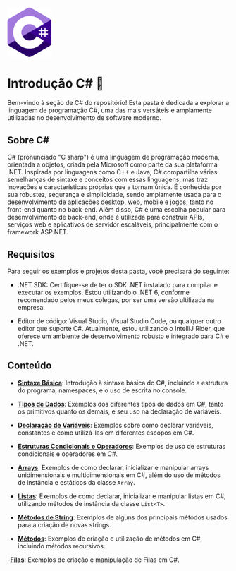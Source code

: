 ﻿<img src="../../assets/csharp-logo.png" alt="Logo c#" style="width:100px; margin-top:20px"/>

# Introdução  C# 🦈

Bem-vindo à seção de C# do repositório! Esta pasta é dedicada a explorar a linguagem de programação C#, uma das mais versáteis e amplamente utilizadas no desenvolvimento de software moderno.

## Sobre C#

C# (pronunciado "C sharp") é uma linguagem de programação moderna, orientada a objetos, criada pela Microsoft como parte da sua plataforma .NET. Inspirada por linguagens como C++ e Java, C# compartilha várias semelhanças de sintaxe e conceitos com essas linguagens, mas traz inovações e características próprias que a tornam única. É conhecida por sua robustez, segurança e simplicidade, sendo amplamente usada para o desenvolvimento de aplicações desktop, web, mobile e jogos, tanto no front-end quanto no back-end. Além disso, C# é uma escolha popular para desenvolvimento de back-end, onde é utilizada para construir APIs, serviços web e aplicativos de servidor escaláveis, principalmente com o framework ASP.NET.

## Requisitos
Para seguir os exemplos e projetos desta pasta, você precisará do seguinte:

- .NET SDK: Certifique-se de ter o SDK .NET instalado para compilar e executar os exemplos. Estou utilizando o .NET 6, conforme recomendado pelos meus colegas, por ser uma versão ultilizada na empresa.


- Editor de código: Visual Studio, Visual Studio Code, ou qualquer outro editor que suporte C#. Atualmente, estou utilizando o IntelliJ Rider, que oferece um ambiente de desenvolvimento robusto e integrado para C# e .NET.

## Conteúdo

- [**Sintaxe Básica**](HelloWorld/README.md): Introdução à sintaxe básica do C#, incluindo a estrutura do programa, namespaces, e o uso de escrita no console.


- [**Tipos de Dados**](DataTypes/README.md): Exemplos dos diferentes tipos de dados em C#, tanto os primitivos quanto os demais, e seu uso na declaração de variáveis.


- [**Declaração de Variáveis**](Variables/README.md): Exemplos sobre como declarar variáveis, constantes e como utilizá-las em diferentes escopos em C#.


- [**Estruturas Condicionais e Operadores**](ConditionalAndOperators/README.md): Exemplos de uso de estruturas condicionais e operadores em C#.


- [**Arrays**](Arrays/README.md): Exemplos de como declarar, inicializar e manipular arrays unidimensionais e multidimensionais em C#, além do uso de métodos de instância e estáticos da classe `Array`.


- [**Listas**](Lists/README.md): Exemplos de como declarar, inicializar e manipular listas em C#, utilizando métodos de instância da classe `List<T>`.


- [**Métodos de String**](StringMethods/README.md): Exemplos de alguns dos principais métodos usados para a criação de novas strings.


- [**Métodos**](Methods/README.md): Exemplos de criação e utilização de métodos em C#, incluindo métodos recursivos.

-[**Filas**](Queue/README.md): Exemplos de criação e manipulação de Filas em C#.
